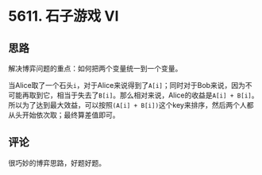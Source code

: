 # 5611. 石子游戏 VI

## 思路

解决博弈问题的重点：如何把两个变量统一到一个变量。

当Alice取了一个石头`i`，对于Alice来说得到了`A[i]`；同时对于Bob来说，因为不可能再取到它，相当于失去了`B[i]`。那么相对来说，Alice的收益是`A[i] + B[i]`。所以为了达到最大效益，可以按照`(A[i] + B[i])`这个key来排序，然后两个人都从头开始依次取；最终算差值即可。

## 评论

很巧妙的博弈思路，好题好题。
